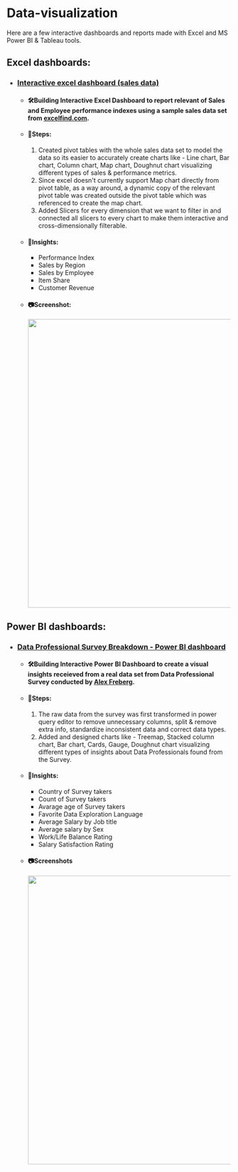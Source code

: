 # Data-visualization
Here are a few interactive dashboards and reports made with Excel and MS Power BI & Tableau tools.

## Excel dashboards:
 - ### [Interactive excel dashboard (sales data)](https://github.com/Nilashis-Halder/Data-visualization/blob/1da415a8b2162b07566bf2f3bb72a0a6c236c95a/Interactive%20excel%20dashboard%20(sales%20data).xlsx)
   - #### 🛠Building Interactive Excel Dashboard to report relevant of Sales and Employee performance indexes using a sample sales data set from [excelfind.com](https://excelfind.com/downloads/#/).
   - #### 🤔Steps:
     1) Created pivot tables with the whole sales data set to model the data so its easier to accurately create charts like - Line chart, Bar chart, Column chart, Map chart, Doughnut chart visualizing different types of sales & performance metrics.
     2) Since excel doesn't currently support Map chart directly from pivot table, as a way around, a dynamic copy of the relevant pivot table was created outside the 
     pivot table which was referenced to create the map chart.
     3) Added Slicers for every dimension that we want to filter in and connected all slicers to every chart to make them interactive and cross-dimensionally filterable.
     
   - #### 🚀Insights:
     - Performance Index
     - Sales by Region
     - Sales by Employee
     - Item Share
     - Customer Revenue
     
   - #### 📷Screenshot:   
     <p>
     <img src="https://user-images.githubusercontent.com/111624143/229329392-f246b77c-c50b-4445-a347-1f1122b9eb13.png" width="650">
     </p>
     

 
 
 
## Power BI dashboards:
 - ### [Data Professional Survey Breakdown - Power BI dashboard](https://github.com/Nilashis-Halder/Data-visualization/blob/d5c1c0a153d84c5fe13ba7293df5d8f2452f4689/Data%20Professional%20Survey%20Breakdown%20-%20Power%20BI%20dashboard.pbix)
    - #### 🛠Building Interactive Power BI Dashboard to create a visual insights receieved from a real data set from Data Professional Survey conducted by [Alex Freberg](https://www.linkedin.com/in/alex-freberg/).
   - #### 🤔Steps:
     1) The raw data from the survey was first transformed in power query editor to remove unnecessary columns, split & remove extra info, standardize inconsistent data and correct data types.
     2) Added and designed charts like - Treemap, Stacked column chart, Bar chart, Cards, Gauge, Doughnut chart visualizing different types of insights about Data Professionals found from the Survey.
   
   - #### 🚀Insights:
     - Country of Survey takers
     - Count of Survey takers
     - Avarage age of Survey takers
     - Favorite Data Exploration Language
     - Average Salary by Job title
     - Average salary by Sex
     - Work/Life Balance Rating
     - Salary Satisfaction Rating
     
   
   - #### 📷Screenshots   
     <p>
     <img src="https://user-images.githubusercontent.com/111624143/229324236-b2c8f9ac-7239-4cf2-8dc7-fac6540c3c7d.png" width="650">
     </p>
